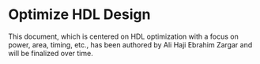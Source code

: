 # Optimize HDL Design
 This document, which is centered on HDL optimization with a focus on power, area, timing, etc., has been authored by Ali Haji Ebrahim Zargar and will be finalized over time.
